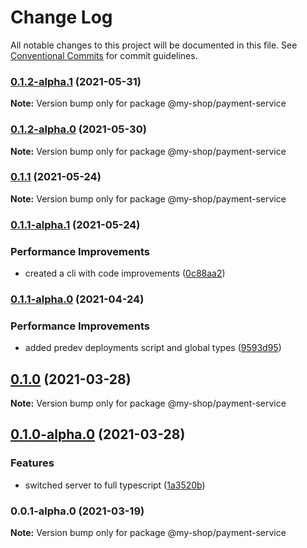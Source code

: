 # Change Log

All notable changes to this project will be documented in this file.
See [Conventional Commits](https://conventionalcommits.org) for commit guidelines.

### [0.1.2-alpha.1](https://github.com/anass-nadir/my-shop/compare/@my-shop/payment-service@0.1.2-alpha.0...@my-shop/payment-service@0.1.2-alpha.1) (2021-05-31)

**Note:** Version bump only for package @my-shop/payment-service

### [0.1.2-alpha.0](https://github.com/anass-nadir/my-shop/compare/@my-shop/payment-service@0.1.1...@my-shop/payment-service@0.1.2-alpha.0) (2021-05-30)

**Note:** Version bump only for package @my-shop/payment-service

### [0.1.1](https://github.com/anass-nadir/my-shop/compare/@my-shop/payment-service@0.1.1-alpha.1...@my-shop/payment-service@0.1.1) (2021-05-24)

**Note:** Version bump only for package @my-shop/payment-service

### [0.1.1-alpha.1](https://github.com/anass-nadir/my-shop/compare/@my-shop/payment-service@0.1.1-alpha.0...@my-shop/payment-service@0.1.1-alpha.1) (2021-05-24)

### Performance Improvements

- created a cli with code improvements ([0c88aa2](https://github.com/anass-nadir/my-shop/commit/0c88aa2f24bf45aba2a8d6d1c81df874bf1b499d))

### [0.1.1-alpha.0](https://github.com/anass-nadir/my-shop/compare/@my-shop/payment-service@0.1.0-alpha.0...@my-shop/payment-service@0.1.1-alpha.0) (2021-04-24)

### Performance Improvements

- added predev deployments script and global types ([9593d95](https://github.com/anass-nadir/my-shop/commit/9593d950c5e950ef5a3fa4263e75e91b9ffea44e))

## [0.1.0](https://github.com/anass-nadir/my-shop/compare/@my-shop/payment-service@0.1.0-alpha.0...@my-shop/payment-service@0.1.0) (2021-03-28)

**Note:** Version bump only for package @my-shop/payment-service

## [0.1.0-alpha.0](https://github.com/anass-nadir/my-shop/compare/@my-shop/payment-service@0.0.1-alpha.0...@my-shop/payment-service@0.1.0-alpha.0) (2021-03-28)

### Features

- switched server to full typescript ([1a3520b](https://github.com/anass-nadir/my-shop/commit/1a3520b1cfb08d6c6031e22418a7ab35f9927b09))

### 0.0.1-alpha.0 (2021-03-19)

**Note:** Version bump only for package @my-shop/payment-service
